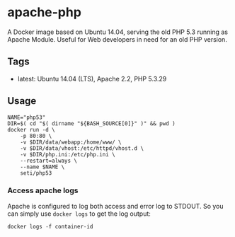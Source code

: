 apache-php
===================================

A Docker image based on Ubuntu 14.04, serving the old PHP 5.3 running as Apache Module. Useful for Web developers in need for an old PHP version.

Tags
-----

* latest: Ubuntu 14.04 (LTS), Apache 2.2, PHP 5.3.29

Usage
------

```
NAME="php53"
DIR=$( cd "$( dirname "${BASH_SOURCE[0]}" )" && pwd )
docker run -d \
    -p 80:80 \
    -v $DIR/data/webapp:/home/www/ \
    -v $DIR/data/vhost:/etc/httpd/vhost.d \
    -v $DIR/php.ini:/etc/php.ini \
    --restart=always \
    --name $NAME \
    seti/php53
```
### Access apache logs

Apache is configured to log both access and error log to STDOUT. So you can simply use `docker logs` to get the log output:

`docker logs -f container-id`
